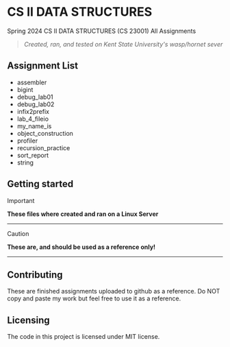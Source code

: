 # CS II DATA STRUCTURES
Spring 2024 CS II DATA STRUCTURES (CS 23001) All Assignments
>*Created, ran, and tested on Kent State University's wasp/hornet sever*


## Assignment List
- assembler
- bigint
- debug_lab01
- debug_lab02
- infix2prefix
- lab_4_fileio
- my_name_is
- object_construction
- profiler
- recursion_practice
- sort_report
- string


## Getting started
> [!IMPORTANT]
> **These files where created and ran on a Linux Server**
---
> [!CAUTION]
> **These are, and should be used as a reference only!**
---


## Contributing
These are finished assignments uploaded to github as a reference. Do NOT copy and paste my work but feel free to use it as a reference.


## Licensing
The code in this project is licensed under MIT license.
